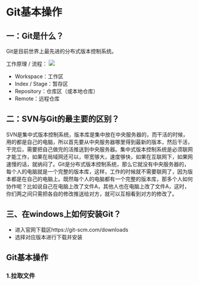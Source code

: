 # Git基本操作

## 一：Git是什么？
Git是目前世界上最先进的分布式版本控制系统。

工作原理 / 流程：
![](https://pic4.zhimg.com/v2-4f61dac0b425ebe34efc88d11a68f27b_b.jpg)

* Workspace：工作区
* Index / Stage：暂存区
* Repository：仓库区（或本地仓库）
* Remote：远程仓库
## 二：SVN与Git的最主要的区别？
SVN是集中式版本控制系统，版本库是集中放在中央服务器的，而干活的时候，用的都是自己的电脑，所以首先要从中央服务器哪里得到最新的版本，然后干活，干完后，需要把自己做完的活推送到中央服务器。集中式版本控制系统是必须联网才能工作，如果在局域网还可以，带宽够大，速度够快，如果在互联网下，如果网速慢的话，就纳闷了。Git是分布式版本控制系统，那么它就没有中央服务器的，每个人的电脑就是一个完整的版本库，这样，工作的时候就不需要联网了，因为版本都是在自己的电脑上。既然每个人的电脑都有一个完整的版本库，那多个人如何协作呢？比如说自己在电脑上改了文件A，其他人也在电脑上改了文件A，这时，你们两之间只需把各自的修改推送给对方，就可以互相看到对方的修改了。
## 三、在windows上如何安装Git？
* 进入官网下载区https://git-scm.com/downloads
* 选择对应版本进行下载并安装

## Git基本操作
### 1.拉取文件
